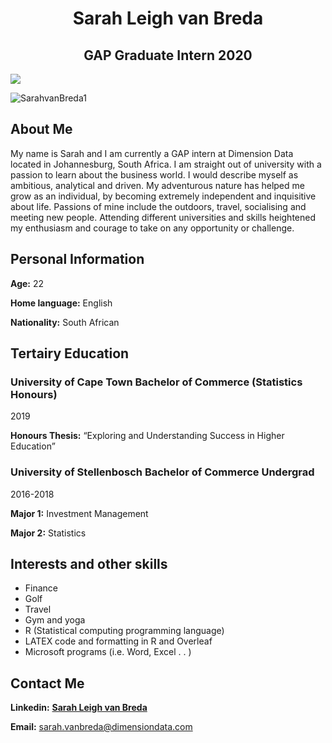  <center> <h1> Sarah Leigh van Breda </h1> </center>
 <center> <h2> GAP Graduate Intern 2020 </h2> </center>


  <img src="https://user-images.githubusercontent.com/64779765/81168276-fbc3c900-8f96-11ea-87ff-364ba71e3698.png">

![SarahvanBreda1](https://user-images.githubusercontent.com/64779765/81168276-fbc3c900-8f96-11ea-87ff-364ba71e3698.png)

## About Me

My name is Sarah and I am currently a GAP intern at Dimension Data located in Johannesburg, South Africa.  I am straight out of university with a passion to learn about the business world.  I would describe myself as ambitious, analytical and driven.  My adventurous nature has helped me grow as an individual, by becoming extremely independent and inquisitive about life.  Passions of mine include the outdoors, travel, socialising and meeting new people. Attending different universities and skills heightened my enthusiasm and courage to take on any opportunity or challenge. 


## Personal Information

**Age:** 22 

**Home language:** English 

**Nationality:** South African 



## Tertairy Education

### University of Cape Town Bachelor of Commerce (Statistics Honours) 

2019 

**Honours Thesis:** “Exploring and Understanding Success in Higher Education” 
 



### University of Stellenbosch Bachelor of Commerce Undergrad

2016-2018 

**Major 1:** Investment Management 

**Major 2:** Statistics 


## Interests and other skills

- Finance 
- Golf 
- Travel 
- Gym and yoga 
- R (Statistical computing programming language) 
- LATEX code and formatting in R and Overleaf 
- Microsoft programs (i.e. Word, Excel . . ) 



## Contact Me

**Linkedin:** [**Sarah Leigh van Breda**](https://www.linkedin.com/in/sarah-leigh-van-breda-2298171a1/)

**Email:** <sarah.vanbreda@dimensiondata.com>


